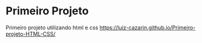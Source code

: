 # Primeiro Projeto
Primeiro projeto utilizando html e css
https://luiz-cazarin.github.io/Primeiro-projeto-HTML-CSS/
